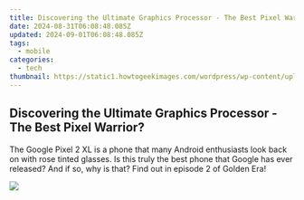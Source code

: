 ```yaml
---
title: Discovering the Ultimate Graphics Processor - The Best Pixel Warrior?
date: 2024-08-31T06:08:48.085Z
updated: 2024-09-01T06:08:48.085Z
tags:
  - mobile
categories:
  - tech
thumbnail: https://static1.howtogeekimages.com/wordpress/wp-content/uploads/2024/08/golden-era-pixel-2-xl-thumbnail.png
---
```


## Discovering the Ultimate Graphics Processor - The Best Pixel Warrior?

The Google Pixel 2 XL is a phone that many Android enthusiasts look back on with rose tinted glasses. Is this truly the best phone that Google has ever released? And if so, why is that? Find out in episode 2 of Golden Era!

<ins class="adsbygoogle"
     style="display:block"
     data-ad-format="autorelaxed"
     data-ad-client="ca-pub-7571918770474297"
     data-ad-slot="1223367746"></ins>



<ins class="adsbygoogle"
     style="display:block"
     data-ad-client="ca-pub-7571918770474297"
     data-ad-slot="8358498916"
     data-ad-format="auto"
     data-full-width-responsive="true"></ins>



<!-- affiliate ads begin -->
<a href="https://shop.mondly.com/affiliate.php?ACCOUNT=ATISTUDI&AFFILIATE=108875&PATH=https%3A%2F%2Fwww.mondly.com%3FAFFILIATE%3D108875%26RESOURCE%3D%2BGeneral%2B970x90%2B"><img src="https://secure.avangate.com/images/merchant/69c418c33ec2e1a4267fa9bb77fa1428/general-970x90.gif" border="0"></a>
<!-- affiliate ads end -->